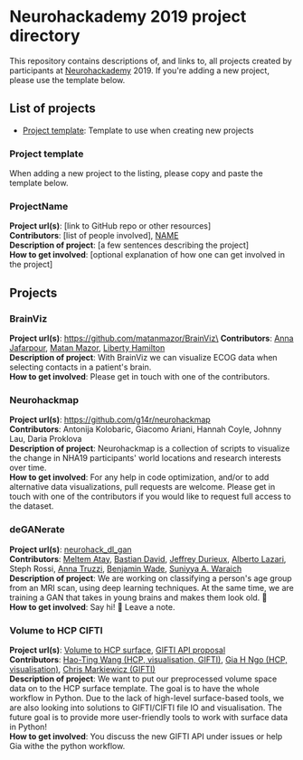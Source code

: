# Neurohackademy 2019 project directory

This repository contains descriptions of, and links to, all projects created by participants at [Neurohackademy](http://neurohackademy.org) 2019. If you're adding a new project, please use the template below.

## List of projects
* [Project template](#project-template): Template to use when creating new projects


### Project template
When adding a new project to the listing, please copy and paste the template below.


### ProjectName
**Project url(s)**: [link to GitHub repo or other resources]\
**Contributors**: [list of people involved], [NAME](https://github.com/GITHUBID)\
**Description of project**: [a few sentences describing the project]\
**How to get involved**: [optional explanation of how one can get involved in the project]

## Projects

### BrainViz

**Project url(s)**: https://github.com/matanmazor/BrainViz\
**Contributors**: [Anna Jafarpour](https://github.com/annaja), [Matan Mazor](https://github.com/matanmazor), [Liberty Hamilton](https://github.com/libertyh)\
**Description of project**: With BrainViz we can visualize ECOG data when selecting contacts in a patient's brain. \
**How to get involved**: Please get in touch with one of the contributors.

### Neurohackmap

**Project url(s)**: https://github.com/g14r/neurohackmap \
**Contributors**: Antonija Kolobaric, Giacomo Ariani, Hannah Coyle, Johnny Lau, Daria Proklova\
**Description of project**: Neurohackmap is a collection of scripts to visualize the change in NHA19 participants' world locations and research interests over time.\
**How to get involved**: For any help in code optimization, and/or to add alternative data visualizations, pull requests are welcome. Please get in touch with one of the contributors if you would like to request full access to the dataset.

### deGANerate

**Project url(s)**: [neurohack_dl_gan](https://github.com/jeffreydurieux/neurohack_dl_gan)\
**Contributors**: [Meltem Atay](https://github.com/meltemiatay), [Bastian David](https://github.com/bastiandavid), [Jeffrey Durieux](https://github.com/jeffreydurieux), [Alberto Lazari](https://github.com/lazaral), Steph Rossi, [Anna Truzzi](https://github.com/AnnaTruzzi), [Benjamin Wade](https://github.com/bscwade), [Suniyya A. Waraich](https://github.com/suniyya)\
**Description of project**: We are working on classifying a person's age group from an MRI scan, using deep learning techniques. At the same time, we are training a GAN that takes in young brains and makes them look old. 🧠\
**How to get involved**: Say hi! 👋 Leave a note.


### Volume to HCP CIFTI
**Project url(s)**: [Volume to HCP surface](https://github.com/htwangtw/hcp-surface-format), 
[GIFTI API proposal](https://github.com/nipy/nibabel/issues/789)\
**Contributors**: [Hao-Ting Wang (HCP, visualisation, GIFTI)](https://github.com/htwangtw), 
[Gia H Ngo (HCP, visualisation)](https://github.com/ngohgia), 
[Chris Markiewicz (GIFTI)](https://github.com/effigies)\
**Description of project**: We want to put our preprocessed volume space data on to the HCP surface template. The goal is to have the whole workflow in Python. Due to the lack of high-level surface-based tools, we are also looking into solutions to GIFTI/CIFTI file IO and visualisation. The future goal is to provide more user-friendly tools to work with surface data in Python!\
**How to get involved**: You discuss the new GIFTI API under issues or help Gia withe the python workflow. 
